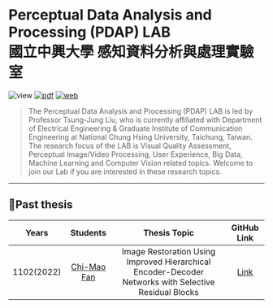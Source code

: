 # Perceptual Data Analysis and Processing (PDAP) LAB<br>國立中興大學 感知資料分析與處理實驗室  
![view](https://komarev.com/ghpvc/?username=pdap722&color=blue) 
[![pdf](https://img.shields.io/badge/Info-Professor-brightgreen)](http://www.ee.nchu.edu.tw/main.asp?un=33&sn=83) 
[![web](https://img.shields.io/badge/Website-PDAP-orange)](https://sites.google.com/site/eelab907/guan-yu-about?authuser=0)  

> The Perceptual Data Analysis and Processing (PDAP) LAB is led by Professor Tsung-Jung Liu, who is currently affiliated with Department of Electrical Engineering & Graduate Institute of Communication Engineering at National Chung Hsing University, Taichung, Taiwan. The research focus of the LAB is Visual Quality Assessment, Perceptual Image/Video Processing, User Experience, Big Data, Machine Learning and Computer Vision related topics. Welcome to join our Lab if you are interested in these research topics.  

***

## 📑Past thesis  

|   Years   | Students | Thesis Topic | GitHub Link |
|:---------:|:--------:|:------------:|:-----------:|
| 1102(2022)|[Chi-Mao Fan](https://github.com/FanChiMao/SRMNet-thesis)|Image Restoration Using Improved Hierarchical Encoder-Decoder Networks with Selective Residual Blocks|[Link](https://github.com/FanChiMao/SRMNet-thesis)|


